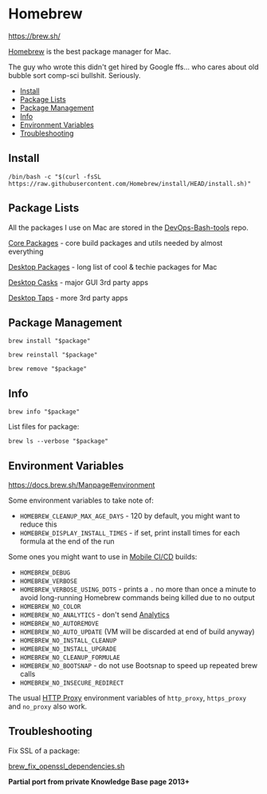 # Homebrew

<https://brew.sh/>

[Homebrew](https://brew.sh/) is the best package manager for Mac.

The guy who wrote this didn't get hired by Google ffs... who cares about old bubble sort comp-sci bullshit. Seriously.

<!-- INDEX_START -->

- [Install](#install)
- [Package Lists](#package-lists)
- [Package Management](#package-management)
- [Info](#info)
- [Environment Variables](#environment-variables)
- [Troubleshooting](#troubleshooting)

<!-- INDEX_END -->

## Install

```shell
/bin/bash -c "$(curl -fsSL https://raw.githubusercontent.com/Homebrew/install/HEAD/install.sh)"
```

## Package Lists

All the packages I use on Mac are stored in the [DevOps-Bash-tools](devops-bash-tools.md) repo.

[Core Packages](https://github.com/HariSekhon/DevOps-Bash-tools/blob/master/setup/brew-packages.txt) -
core build packages and utils needed by almost everything

[Desktop Packages](https://github.com/HariSekhon/DevOps-Bash-tools/blob/master/setup/brew-packages-desktop.txt) - long list of cool & techie packages for Mac

[Desktop Casks](https://github.com/HariSekhon/DevOps-Bash-tools/blob/master/setup/brew-packages-desktop-casks.txt) - major GUI 3rd party apps

[Desktop Taps](https://github.com/HariSekhon/DevOps-Bash-tools/blob/master/setup/brew-packages-desktop-taps.txt) - more 3rd party apps

## Package Management

```shell
brew install "$package"
```

```shell
brew reinstall "$package"
```

```shell
brew remove "$package"
```

## Info

```shell
brew info "$package"
```

List files for package:

```shell
brew ls --verbose "$package"
```

## Environment Variables

<https://docs.brew.sh/Manpage#environment>

Some environment variables to take note of:

- `HOMEBREW_CLEANUP_MAX_AGE_DAYS` - 120 by default, you might want to reduce this
- `HOMEBREW_DISPLAY_INSTALL_TIMES` - if set, print install times for each formula at the end of the run

Some ones you might want to use in [Mobile CI/CD](cicd-mobile.md) builds:

- `HOMEBREW_DEBUG`
- `HOMEBREW_VERBOSE`
- `HOMEBREW_VERBOSE_USING_DOTS` - prints a `.` no more than once a minute to avoid long-running Homebrew
  commands being killed due to no output
- `HOMEBREW_NO_COLOR`
- `HOMEBREW_NO_ANALYTICS` - don't send [Analytics](https://docs.brew.sh/Analytics)
- `HOMEBREW_NO_AUTOREMOVE`
- `HOMEBREW_NO_AUTO_UPDATE`
  (VM will be discarded at end of build anyway)
- `HOMEBREW_NO_INSTALL_CLEANUP`
- `HOMEBREW_NO_INSTALL_UPGRADE`
- `HOMEBREW_NO_CLEANUP_FORMULAE`
- `HOMEBREW_NO_BOOTSNAP` - do not use Bootsnap to speed up repeated brew calls
- `HOMEBREW_NO_INSECURE_REDIRECT`

The usual [HTTP Proxy](http-proxying.md) environment variables of `http_proxy`, `https_proxy` and `no_proxy` also work.

## Troubleshooting

Fix SSL of a package:

[brew_fix_openssl_dependencies.sh](https://github.com/HariSekhon/DevOps-Bash-tools/blob/master/setup/brew_fix_openssl_dependencies.sh)

**Partial port from private Knowledge Base page 2013+**
